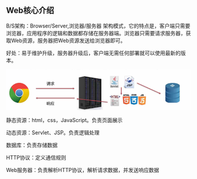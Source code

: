 ## Web核心介绍

B/S架构：Browser/Server,浏览器/服务器 架构模式，它的特点是，客户端只需要浏览器，应用程序的逻辑和数据都存储在服务器端。浏览器只需要请求服务器，获取Web资源，服务器把Web资源发送给浏览器即可。

好处：易于维护升级，服务器升级后，客户端无需任何部署就可以使用最新的版本。

![BS](图片/BS.png)

静态资源：html，css，JavaScript。负责页面展示

动态资源：Servlet、JSP。负责逻辑处理

数据库：负责存储数据

HTTP协议：定义通信规则

Web服务器：负责解析HTTP协议，解析请求数据，并发送响应数据

